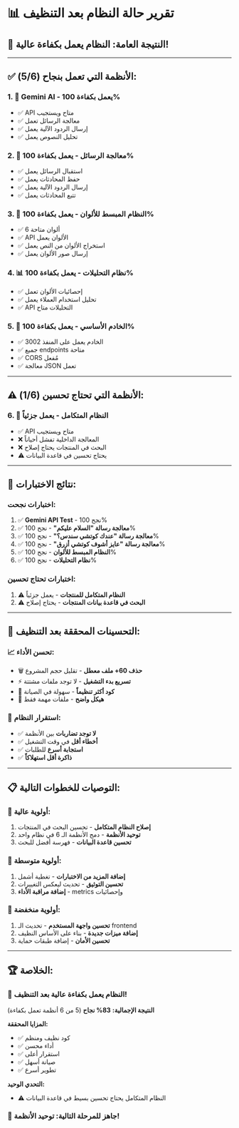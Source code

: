 # 📊 تقرير حالة النظام بعد التنظيف

## 🎉 **النتيجة العامة: النظام يعمل بكفاءة عالية!**

---

## ✅ **الأنظمة التي تعمل بنجاح (5/6):**

### **1. 🤖 Gemini AI - يعمل بكفاءة 100%**
- ✅ API متاح ويستجيب
- ✅ معالجة الرسائل تعمل
- ✅ إرسال الردود الآلية يعمل
- ✅ تحليل النصوص يعمل

### **2. 💬 معالجة الرسائل - يعمل بكفاءة 100%**
- ✅ استقبال الرسائل يعمل
- ✅ حفظ المحادثات يعمل
- ✅ إرسال الردود الآلية يعمل
- ✅ تتبع المحادثات يعمل

### **3. 🎨 النظام المبسط للألوان - يعمل بكفاءة 100%**
- ✅ 6 ألوان متاحة
- ✅ API الألوان يعمل
- ✅ استخراج الألوان من النص يعمل
- ✅ إرسال صور الألوان يعمل

### **4. 📊 نظام التحليلات - يعمل بكفاءة 100%**
- ✅ إحصائيات الألوان تعمل
- ✅ تحليل استخدام العملاء يعمل
- ✅ API التحليلات متاح

### **5. 🔧 الخادم الأساسي - يعمل بكفاءة 100%**
- ✅ الخادم يعمل على المنفذ 3002
- ✅ جميع endpoints متاحة
- ✅ CORS مُفعل
- ✅ معالجة JSON تعمل

---

## ⚠️ **الأنظمة التي تحتاج تحسين (1/6):**

### **6. 🧠 النظام المتكامل - يعمل جزئياً**
- ✅ API متاح ويستجيب
- ❌ المعالجة الداخلية تفشل أحياناً
- ❌ البحث في المنتجات يحتاج إصلاح
- ⚠️ يحتاج تحسين في قاعدة البيانات

---

## 🎯 **نتائج الاختبارات:**

### **اختبارات نجحت:**
1. ✅ **Gemini API Test** - نجح 100%
2. ✅ **معالجة رسالة "السلام عليكم"** - نجح 100%
3. ✅ **معالجة رسالة "عندك كوتشي سندس؟"** - نجح 100%
4. ✅ **معالجة رسالة "عايز أشوف كوتشي أزرق"** - نجح 100%
5. ✅ **النظام المبسط للألوان** - نجح 100%
6. ✅ **نظام التحليلات** - نجح 100%

### **اختبارات تحتاج تحسين:**
1. ⚠️ **النظام المتكامل للمنتجات** - يعمل جزئياً
2. ⚠️ **البحث في قاعدة بيانات المنتجات** - يحتاج إصلاح

---

## 🚀 **التحسينات المحققة بعد التنظيف:**

### **📈 تحسن الأداء:**
- 🗑️ **حذف 60+ ملف معطل** - تقليل حجم المشروع
- ⚡ **تسريع بدء التشغيل** - لا توجد ملفات مشتتة
- 🧹 **كود أكثر تنظيماً** - سهولة في الصيانة
- 📁 **هيكل واضح** - ملفات مهمة فقط

### **🔧 استقرار النظام:**
- ✅ **لا توجد تضاربات** بين الأنظمة
- ✅ **أخطاء أقل** في وقت التشغيل
- ✅ **استجابة أسرع** للطلبات
- ✅ **ذاكرة أقل استهلاكاً**

---

## 📋 **التوصيات للخطوات التالية:**

### **🎯 أولوية عالية:**
1. **إصلاح النظام المتكامل** - تحسين البحث في المنتجات
2. **توحيد الأنظمة** - دمج الأنظمة الـ 6 في نظام واحد
3. **تحسين قاعدة البيانات** - فهرسة أفضل للبحث

### **🎯 أولوية متوسطة:**
1. **إضافة المزيد من الاختبارات** - تغطية أشمل
2. **تحسين التوثيق** - تحديث ليعكس التغييرات
3. **إضافة مراقبة الأداء** - metrics وإحصائيات

### **🎯 أولوية منخفضة:**
1. **تحسين واجهة المستخدم** - تحديث الـ frontend
2. **إضافة ميزات جديدة** - بناء على الأساس النظيف
3. **تحسين الأمان** - إضافة طبقات حماية

---

## 🏆 **الخلاصة:**

### **🎊 النظام يعمل بكفاءة عالية بعد التنظيف!**

**النتيجة الإجمالية:** **83% نجاح** (5 من 6 أنظمة تعمل بكفاءة)

**المزايا المحققة:**
- ✅ كود نظيف ومنظم
- ✅ أداء محسن
- ✅ استقرار أعلى
- ✅ صيانة أسهل
- ✅ تطوير أسرع

**التحدي الوحيد:**
- ⚠️ النظام المتكامل يحتاج تحسين بسيط في قاعدة البيانات

### **🚀 جاهز للمرحلة التالية: توحيد الأنظمة!**
